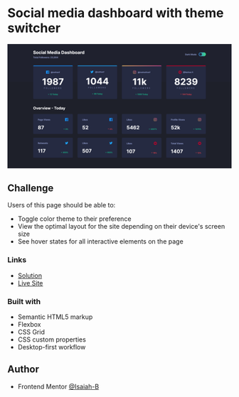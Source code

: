 # Social media dashboard with theme switcher

![](images/screenshot.png)


## Challenge

Users of this page should be able to:

- Toggle color theme to their preference
- View the optimal layout for the site depending on their device's screen size
- See hover states for all interactive elements on the page

### Links

- [Solution]()
- [Live Site](https://stalwart-gelato-79f0f5.netlify.app)

### Built with

- Semantic HTML5 markup
- Flexbox
- CSS Grid
- CSS custom properties
- Desktop-first workflow

## Author

- Frontend Mentor [@Isaiah-B](https://www.frontendmentor.io/profile/Isaiah-B)
